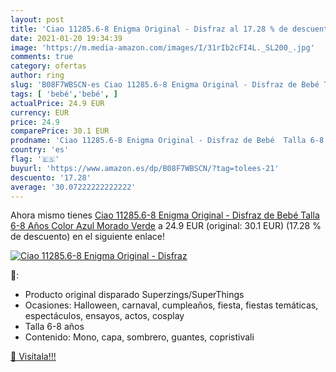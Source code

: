 ```yaml
---
layout: post
title: 'Ciao 11285.6-8 Enigma Original - Disfraz al 17.28 % de descuento'
date: 2021-01-20 19:34:39
image: 'https://m.media-amazon.com/images/I/31rIb2cFI4L._SL200_.jpg'
comments: true
category: ofertas
author: ring
slug: 'B08F7WBSCN-es Ciao 11285.6-8 Enigma Original - Disfraz de Bebé Talla 6-8...'
tags: [ 'bebé','bebé', ]
actualPrice: 24.9 EUR
currency: EUR
price: 24.9
comparePrice: 30.1 EUR
prodname: 'Ciao 11285.6-8 Enigma Original - Disfraz de Bebé  Talla 6-8 Años   Color Azul  Morado  Verde'
country: 'es'
flag: '🇪🇸'
buyurl: 'https://www.amazon.es/dp/B08F7WBSCN/?tag=tolees-21'
descuento: '17.28'
average: '30.07222222222222'
---
```


Ahora mismo tienes [Ciao 11285.6-8 Enigma Original - Disfraz de Bebé  Talla 6-8 Años   Color Azul  Morado  Verde](https://www.amazon.es/dp/B08F7WBSCN/?tag=tolees-21) a 24.9 EUR (original: 30.1 EUR) (17.28 %  de descuento) en el siguiente enlace!

[![Ciao 11285.6-8 Enigma Original - Disfraz](https://m.media-amazon.com/images/I/31rIb2cFI4L._SL200_.jpg)](https://www.amazon.es/dp/B08F7WBSCN/?tag=tolees-21)

🔎:

- Producto original disparado Superzings/SuperThings
- Ocasiones: Halloween, carnaval, cumpleaños, fiesta, fiestas temáticas, espectáculos, ensayos, actos, cosplay
- Talla 6-8 años
- Contenido: Mono, capa, sombrero, guantes, copristivali

[🛒 Visítala!!!](https://www.amazon.es/dp/B08F7WBSCN/?tag=tolees-21)
